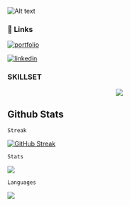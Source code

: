 ![Alt text](https://source.unsplash.com/500x200?apple)





### 🔗 Links
[![portfolio](https://img.shields.io/badge/my_portfolio-000?style=for-the-badge&logo=ko-fi&logoColor=white)](https://katherineoelsner.com/)

[![linkedin](https://img.shields.io/badge/linkedin-0A66C2?style=for-the-badge&logo=linkedin&logoColor=white)](https://www.linkedin.com/)

### SKILLSET

<p align="center">
    <img src="https://skillicons.dev/icons?i=git,html,css,tailwind,scss,js,jquery,nodejs,python,django,php,wordpress,figma,github&perline=8" />
</p>

## Github Stats

```Streak```


[![GitHub Streak](https://github-readme-streak-stats.herokuapp.com?user=piyush0431&theme=synthwave&border_radius=7.1&date_format=j%20M%5B%20Y%5D)](https://git.io/streak-stats)


``` Stats ```

![](https://github-readme-stats.vercel.app/api?username=piyush20B&theme=synthwave&hide_border=false&include_all_commits=false&count_private=false)

``` Languages ```


![](https://github-readme-stats.vercel.app/api/top-langs/?username=piyush0431&theme=dark&hide_border=false&include_all_commits=false&count_private=false&layout=compact)
